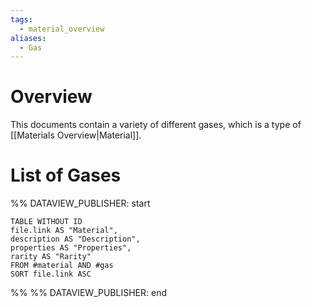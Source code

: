 ```yaml
---
tags:
  - material_overview
aliases:
  - Gas
---
```

# Overview
This documents contain a variety of different gases, which is a type of [[Materials Overview|Material]].
# List of Gases
%% DATAVIEW_PUBLISHER: start
```dataview
TABLE WITHOUT ID
file.link AS "Material",
description AS "Description",
properties AS "Properties",
rarity AS "Rarity"
FROM #material AND #gas
SORT file.link ASC
```
%%
%% DATAVIEW_PUBLISHER: end